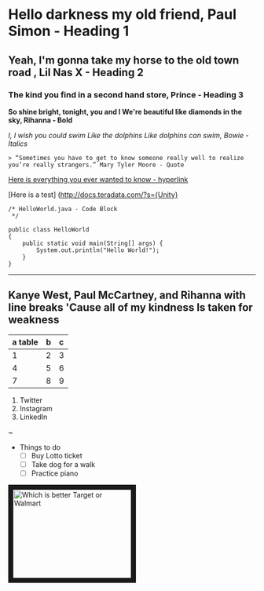 
# Hello darkness my old friend, Paul Simon - Heading 1


## Yeah, I'm gonna take my horse to the old town road , Lil Nas X - Heading 2

### The kind you find in a second hand store, Prince - Heading 3

**So shine bright, tonight, you and I
We're beautiful like diamonds in the sky, Rihanna - Bold**


*I, I wish you could swim
Like the dolphins
Like dolphins can swim, Bowie - Italics*

```
> “Sometimes you have to get to know someone really well to realize you’re really strangers.” Mary Tyler Moore - Quote

```
[Here is everything you ever wanted to know - hyperlink](http://docs.teradata.com "All of them")

[Here is a test] (http://docs.teradata.com/?s={Unity}
<Url type="text/html" method="get" template="http://wynnnetherland.com/?s={searchTerms}"/>

```
/* HelloWorld.java - Code Block
 */

public class HelloWorld
{
	public static void main(String[] args) {
		System.out.println("Hello World!");
	}
}
```
__________

Kanye West, Paul McCartney, and Rihanna with line breaks
'Cause all of my kindness
Is taken for weakness
------------


| a table | b | c |
|--|--|--|
| 1 | 2 | 3 |
| 4 | 5 |6  |
| 7 | 8 |9  |

1. Twitter
1. Instagram
1. LinkedIn

~

- Things to do
  - [ ] Buy Lotto ticket
  - [ ] Take dog for a walk
  - [ ] Practice piano

<a href="http://www.youtube.com/watch?feature=player_embedded&v=oTbTuiIT0mU
" target="_blank"><img src="http://img.youtube.com/vi/oTbTuiIT0mU/default.jpg" 
alt="Which is better Target or Walmart" width="240" height="180" border="10" /></a>


